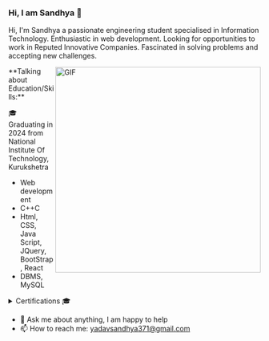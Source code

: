 ### Hi, I am Sandhya 👋
Hi, I'm Sandhya a passionate engineering student specialised in Information Technology. Enthusiastic in  web development. Looking for opportunities to work in Reputed Innovative Companies. Fascinated in solving problems and accepting new challenges.
<!--
**Sandhya1731/Sandhya1731** is a ✨ _special_ ✨ repository because its `README.md` (this file) appears on your GitHub profile.

Here are some ideas to get you started:

- 🔭 I’m currently working on ...
- 🌱 I’m currently learning ...
- 👯 I’m looking to collaborate on ...
- 🤔 I’m looking for help with ...
- 💬 Ask me about ...
- 📫 How to reach me: ...
- 😄 Pronouns: ...
- ⚡ Fun fact: ...
-->

<img align="right" height="410px" width= "410px" alt="GIF" src="[https://github.com/Sandhya1731/Sandhya1731/main/working.gif](https://github.com/Sandhya1731/Sandhya1731/blob/main/working.gif)" />
**Talking about Education/Skills:**

🎓 Graduating in 2024 from National Institute Of Technology, Kurukshetra

- Web development
- C++C
- Html, CSS, Java Script, JQuery, BootStrap, React
- DBMS, MySQL
  
<details>
<summary>Certifications 🎓</summary>
<ul>
    <li><a href=""></a></li>
 </ul>
</details>

- 💬 Ask me about anything, I am happy to help
- 📫 How to reach me: yadavsandhya371@gmail.com
